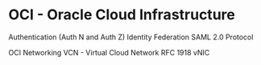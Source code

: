 # OCI - Oracle Cloud Infrastructure

Authentication (Auth N and Auth Z)
Identity Federation
SAML 2.0 Protocol

OCI Networking
VCN - Virtual Cloud Network
RFC 1918
vNIC
